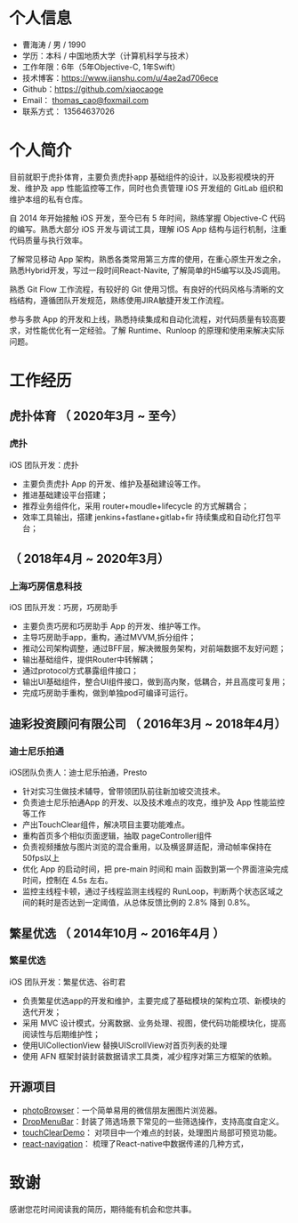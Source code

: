 # 个人信息

* 曹海涛 / 男 / 1990 
* 学历：本科 / 中国地质大学（计算机科学与技术）
* 工作年限：6年（5年Objective-C, 1年Swift）
* 技术博客：https://www.jianshu.com/u/4ae2ad706ece
* Github：https://github.com/xiaocaoge
* Email： thomas_cao@foxmail.com
* 联系方式： 13564637026




# 个人简介
目前就职于虎扑体育，主要负责虎扑app 基础组件的设计，以及影视模块的开发、维护及 app 性能监控等工作，同时也负责管理 iOS 开发组的 GitLab 组织和维护本组的私有仓库。

自 2014 年开始接触 iOS 开发，至今已有 5 年时间，熟练掌握 Objective-C 代码的编写。熟悉大部分 iOS 开发与调试工具，理解 iOS App 结构与运行机制，注重代码质量与执行效率。

了解常见移动 App 架构，熟悉各类常用第三方库的使用，在重心原生开发之余，熟悉Hybrid开发，写过一段时间React-Navite, 了解简单的H5编写以及JS调用。


熟悉 Git Flow 工作流程，有较好的 Git 使用习惯。有良好的代码风格与清晰的文档结构，遵循团队开发规范，熟练使用JIRA敏捷开发工作流程。


参与多款 App 的开发和上线，熟悉持续集成和自动化流程，对代码质量有较高要求，对性能优化有一定经验。了解 Runtime、Runloop 的原理和使用来解决实际问题。

# 工作经历

## 虎扑体育 （ 2020年3月 ~ 至今）

### 虎扑
iOS 团队开发：虎扑
* 主要负责虎扑 App 的开发、维护及基础建设等工作。
* 推进基础建设平台搭建；
* 推荐业务组件化，采用 router+moudle+lifecycle 的方式解耦合；
* 效率工具输出，搭建 jenkins+fastlane+gitlab+fir 持续集成和自动化打包平台；

##  （ 2018年4月 ~ 2020年3月）

### 上海巧房信息科技
iOS 团队开发：巧房，巧房助手
* 主要负责巧房和巧房助手 App 的开发、维护等工作。
* 主导巧房助手app，重构，通过MVVM,拆分组件；
* 推动公司架构调整，通过BFF层，解决微服务架构，对前端数据不友好问题；
* 输出基础组件，提供Router中转解耦；
* 通过protocol方式暴露组件接口；
* 输出UI基础组件，整合UI组件接口，做到高内聚，低耦合，并且高度可复用；
* 完成巧房助手重构，做到单独pod可编译可运行。


## 迪彩投资顾问有限公司 （ 2016年3月 ~ 2018年4月）

### 迪士尼乐拍通
 iOS团队负责人：迪士尼乐拍通，Presto
* 针对实习生做技术辅导，曾带领团队前往新加坡交流技术。
* 负责迪士尼乐拍通App 的开发、以及技术难点的攻克，维护及 App 性能监控等工作
* 产出TouchClear组件，解决项目主要功能难点。
* 重构首页多个相似页面逻辑，抽取 pageController组件
*  负责视频播放与图片浏览的混合重用，以及横竖屏适配，滑动帧率保持在50fps以上
* 优化 App 的启动时间，把 pre-main 时间和 main 函数到第一个界面渲染完成时间，控制在 4.5s 左右。
* 监控主线程卡顿，通过子线程监测主线程的 RunLoop，判断两个状态区域之间的耗时是否达到一定阈值，从总体反馈比例的 2.8% 降到 0.8%。

## 繁星优选 （ 2014年10月 ~ 2016年4月 ）

### 繁星优选
iOS 团队开发：繁星优选、谷町君
* 负责繁星优选app的开发和维护，主要完成了基础模块的架构立项、新模块的迭代开发；
* 采用 MVC 设计模式，分离数据、业务处理、视图，使代码功能模块化，提高阅读性与后期维护性；
* 使用UICollectionView 替换UIScrollView对首页列表的处理
*  使用 AFN 框架封装封装数据请求工具类，减少程序对第三方框架的依赖。


## 开源项目

* [photoBrowser](https://github.com/thomas-cao/photoBrowserExample)：一个简单易用的微信朋友圈图片浏览器。
* [DropMenuBar](https://github.com/thomas-cao/DropMenuBarExample)：封装了筛选场景下常见的一些筛选操作，支持高度自定义。
* [touchClearDemo](https://github.com/thomas-cao/touchClearDemo)： 对项目中一个难点的封装，处理图片局部可预览功能。
* [react-navigation](https://github.com/thomas-cao/react-navigation-Demo)： 梳理了React-native中数据传递的几种方式，



# 致谢
感谢您花时间阅读我的简历，期待能有机会和您共事。
